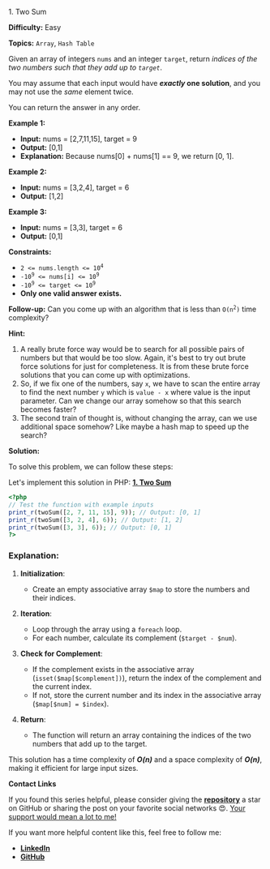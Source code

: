 1\. Two Sum

**Difficulty:** Easy

**Topics:** `Array`, `Hash Table`

Given an array of integers `nums` and an integer `target`, return _indices of the two numbers such that they add up to `target`_.

You may assume that each input would have **_exactly_ one solution**, and you may not use the _same_ element twice.

You can return the answer in any order.

**Example 1:**

- **Input:** nums = [2,7,11,15], target = 9
- **Output:** [0,1]
- **Explanation:** Because nums[0] + nums[1] == 9, we return [0, 1]. 

**Example 2:**

- **Input:** nums = [3,2,4], target = 6
- **Output:** [1,2] 

**Example 3:**

- **Input:** nums = [3,3], target = 6
- **Output:** [0,1] 

**Constraints:**

- <code>2 <= nums.length <= 10<sup>4</sup></code>
- <code>-10<sup>9</sup> <= nums[i] <= 10<sup>9</sup></code>
- <code>-10<sup>9</sup> <= target <= 10<sup>9</sup></code>
- **Only one valid answer exists.**

**Follow-up:** Can you come up with an algorithm that is less than <code>O(n<sup>2</sup>)</code> time complexity?

**Hint:**
1. A really brute force way would be to search for all possible pairs of numbers but that would be too slow. Again, it's best to try out brute force solutions for just for completeness. It is from these brute force solutions that you can come up with optimizations.
2. So, if we fix one of the numbers, say `x`, we have to scan the entire array to find the next number `y` which is `value - x` where value is the input parameter. Can we change our array somehow so that this search becomes faster?
3. The second train of thought is, without changing the array, can we use additional space somehow? Like maybe a hash map to speed up the search?


**Solution:**


To solve this problem, we can follow these steps:

Let's implement this solution in PHP: **[1. Two Sum](https://github.com/mah-shamim/leet-code-in-php/tree/main/algorithms/000001-two-sum/solution.php)**

```php
<?php
// Test the function with example inputs
print_r(twoSum([2, 7, 11, 15], 9)); // Output: [0, 1]
print_r(twoSum([3, 2, 4], 6)); // Output: [1, 2]
print_r(twoSum([3, 3], 6)); // Output: [0, 1]
?>
```

### Explanation:

1. **Initialization**:
    - Create an empty associative array `$map` to store the numbers and their indices.

2. **Iteration**:
    - Loop through the array using a `foreach` loop.
    - For each number, calculate its complement (`$target - $num`).

3. **Check for Complement**:
    - If the complement exists in the associative array (`isset($map[$complement])`), return the index of the complement and the current index.
    - If not, store the current number and its index in the associative array (`$map[$num] = $index`).

4. **Return**:
    - The function will return an array containing the indices of the two numbers that add up to the target.

This solution has a time complexity of _**O(n)**_ and a space complexity of _**O(n)**_, making it efficient for large input sizes.

**Contact Links**

If you found this series helpful, please consider giving the **[repository](https://github.com/mah-shamim/leet-code-in-php)** a star on GitHub or sharing the post on your favorite social networks 😍. [Your support would mean a lot to me!](https://isolatedcompliments.com/v09uayg6h?key=a647d02f1aafcddaf10536d7cd00bd7c)

If you want more helpful content like this, feel free to follow me:

- **[LinkedIn](https://www.linkedin.com/in/arifulhaque/)**
- **[GitHub](https://github.com/mah-shamim)**